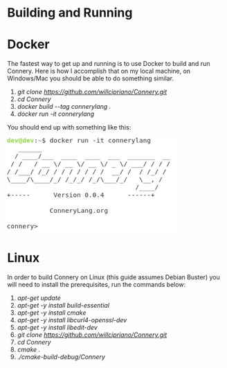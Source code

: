 # Building and Running

# Docker
The fastest way to get up and running is to use Docker to build and run Connery. Here is how I accomplish that on my local machine, on Windows/Mac you should be able to do something similar.
1. _git clone https://github.com/willcipriano/Connery.git_
2. _cd Connery_
3. _docker build --tag connerylang ._
4. _docker run -it connerylang_

You should end up with something like this:


<img src="/img/connery_docker.JPG">


# Linux
In order to build Connery on Linux (this guide assumes Debian Buster) you will need to install the prerequisites, run the commands below:

1. _apt-get update_
2. _apt-get -y install build-essential_
3. _apt-get -y install cmake_
4. _apt-get -y install libcurl4-openssl-dev_
5. _apt-get -y install libedit-dev_
6. _git clone https://github.com/willcipriano/Connery.git_
7. _cd Connery_
8. _cmake ._
9. _./cmake-build-debug/Connery_